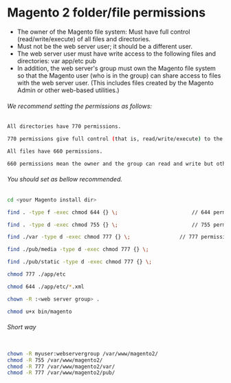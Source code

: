 # Magento 2 folder/file permissions

 - The owner of the Magento file system: Must have full control (read/write/execute) of all files and directories.
 - Must not be the web server user; it should be a different user.
 - The web server user must have write access to the following files and directories: var app/etc pub
 - In addition, the web server's group must own the Magento file system so that the Magento user (who is in the group) can share access to files with the web server user. (This includes files created by the Magento Admin or other web-based utilities.)

###### We recommend setting the permissions as follows:
```sh
All directories have 770 permissions.

770 permissions give full control (that is, read/write/execute) to the owner and to the group and no permissions to anyone else.

All files have 660 permissions.

660 permissions mean the owner and the group can read and write but other users have no permissions.
```

###### You should set as bellow recommended.

```bash
cd <your Magento install dir> 

find . -type f -exec chmod 644 {} \;                        // 644 permission for files

find . -type d -exec chmod 755 {} \;                        // 755 permission for directory 

find ./var -type d -exec chmod 777 {} \;                // 777 permission for var folder    

find ./pub/media -type d -exec chmod 777 {} \;

find ./pub/static -type d -exec chmod 777 {} \;

chmod 777 ./app/etc

chmod 644 ./app/etc/*.xml

chown -R :<web server group> .

chmod u+x bin/magento
```


###### Short way
```bash

chown -R myuser:webservergroup /var/www/magento2/
chmod -R 755 /var/www/magento2/
chmod -R 777 /var/www/magento2/var/
chmod -R 777 /var/www/magento2/pub/

```
